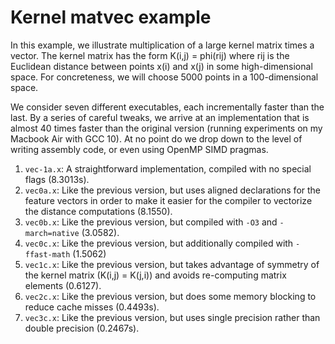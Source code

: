 # Kernel matvec example

In this example, we illustrate multiplication of a large kernel matrix
times a vector.  The kernel matrix has the form K(i,j) = phi(rij)
where rij is the Euclidean distance between points x(i) and x(j) in
some high-dimensional space.  For concreteness, we will choose 5000 points
in a 100-dimensional space.

We consider seven different executables, each incrementally faster than
the last.  By a series of careful tweaks, we arrive at an
implementation that is almost 40 times faster than the original
version (running experiments on my Macbook Air with GCC 10).  At no
point do we drop down to the level of writing assembly code, or even
using OpenMP SIMD pragmas.

1.  `vec-1a.x`: A straightforward implementation, compiled with no
    special flags (8.3013s).
2.  `vec0a.x`: Like the previous version, but uses aligned
    declarations for the feature vectors in order to make it easier
    for the compiler to vectorize the distance computations (8.1550).
3.  `vec0b.x`: Like the previous version, but compiled with `-O3` and
    `-march=native` (3.0582).
4.  `vec0c.x`: Like the previous version, but additionally compiled
    with `-ffast-math` (1.5062)
5.  `vec1c.x`: Like the previous version, but takes advantage of
    symmetry of the kernel matrix (K(i,j) = K(j,i)) and avoids
    re-computing matrix elements (0.6127).
6.  `vec2c.x`: Like the previous version, but does some memory
    blocking to reduce cache misses (0.4493s).
7.  `vec3c.x`: Like the previous version, but uses single precision
    rather than double precision (0.2467s).
